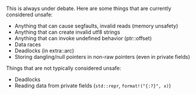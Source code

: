 This is always under debate. Here are some things that are currently considered unsafe:

* Anything that can cause segfaults, invalid reads (memory unsafety)
* Anything that can create invalid utf8 strings
* Anything that can invoke undefined behavior (ptr::offset)
* Data races
* Deadlocks (in extra::arc)
* Storing dangling/null pointers in non-raw pointers (even in private fields)

Things that are not typically considered unsafe:

* Deadlocks
* Reading data from private fields (`std::repr`, `format!("{:?}", x)`)